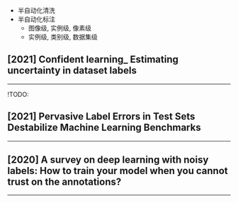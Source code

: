 - 半自动化清洗
- 半自动化标注
    - 图像级, 实例级, 像素级
    - 实例级, 类别级, 数据集级


## [2021] Confident learning_ Estimating uncertainty in dataset labels
----
!TODO:

## [2021] Pervasive Label Errors in Test Sets Destabilize Machine Learning Benchmarks
----

## [2020] A survey on deep learning with noisy labels: How to train your model when you cannot trust on the annotations?
----

